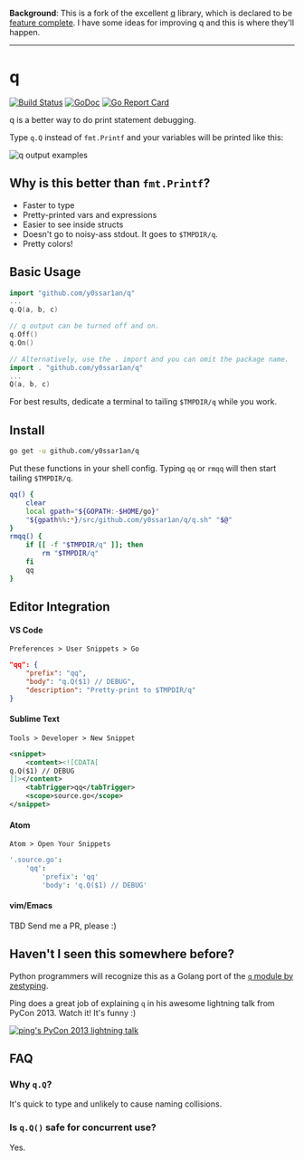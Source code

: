 
**Background**: This is a fork of the excellent [q](https://github.com/y0ssar1an/q) library, which is declared to be [feature complete](https://github.com/y0ssar1an/q/blob/master/CONTRIBUTING.md). I have some
ideas for improving q and this is where they'll happen.

---

# q
[![Build Status](https://travis-ci.org/y0ssar1an/q.svg?branch=develop)](https://travis-ci.org/y0ssar1an/q)
[![GoDoc](https://godoc.org/github.com/y0ssar1an/q?status.svg)](https://godoc.org/github.com/y0ssar1an/q)
[![Go Report Card](https://goreportcard.com/badge/github.com/y0ssar1an/q)](https://goreportcard.com/report/github.com/y0ssar1an/q)

q is a better way to do print statement debugging.

Type `q.Q` instead of `fmt.Printf` and your variables will be printed like this:

![q output examples](https://i.imgur.com/OFmm7pb.png)

## Why is this better than `fmt.Printf`?

* Faster to type
* Pretty-printed vars and expressions
* Easier to see inside structs
* Doesn't go to noisy-ass stdout. It goes to `$TMPDIR/q`.
* Pretty colors!

## Basic Usage

```go
import "github.com/y0ssar1an/q"
...
q.Q(a, b, c)

// q output can be turned off and on.
q.Off()
q.On()
```
```go
// Alternatively, use the . import and you can omit the package name.
import . "github.com/y0ssar1an/q"
...
Q(a, b, c)
```

For best results, dedicate a terminal to tailing `$TMPDIR/q` while you work.

## Install
```sh
go get -u github.com/y0ssar1an/q
```

Put these functions in your shell config. Typing `qq` or `rmqq` will then start
tailing `$TMPDIR/q`.
```sh
qq() {
    clear
    local gpath="${GOPATH:-$HOME/go}"
    "${gpath%%:*}/src/github.com/y0ssar1an/q/q.sh" "$@"
}
rmqq() {
    if [[ -f "$TMPDIR/q" ]]; then
        rm "$TMPDIR/q"
    fi
    qq
}
```

## Editor Integration

#### VS Code
`Preferences > User Snippets > Go`
```json
"qq": {
    "prefix": "qq",
    "body": "q.Q($1) // DEBUG",
    "description": "Pretty-print to $TMPDIR/q"
}
```

#### Sublime Text
`Tools > Developer > New Snippet`
```xml
<snippet>
    <content><![CDATA[
q.Q($1) // DEBUG
]]></content>
    <tabTrigger>qq</tabTrigger>
    <scope>source.go</scope>
</snippet>
```

#### Atom
`Atom > Open Your Snippets`
```coffee
'.source.go':
    'qq':
        'prefix': 'qq'
        'body': 'q.Q($1) // DEBUG'
```

#### vim/Emacs
TBD Send me a PR, please :)

## Haven't I seen this somewhere before?
Python programmers will recognize this as a Golang port of the
[`q` module by zestyping](https://github.com/zestyping/q).

Ping does a great job of explaining `q` in his awesome lightning talk from
PyCon 2013. Watch it! It's funny :)

[![ping's PyCon 2013 lightning talk](https://i.imgur.com/7KmWvtG.jpg)](https://youtu.be/OL3De8BAhME?t=25m14s)

## FAQ

### Why `q.Q`?
It's quick to type and unlikely to cause naming collisions.

### Is `q.Q()` safe for concurrent use?
Yes.
